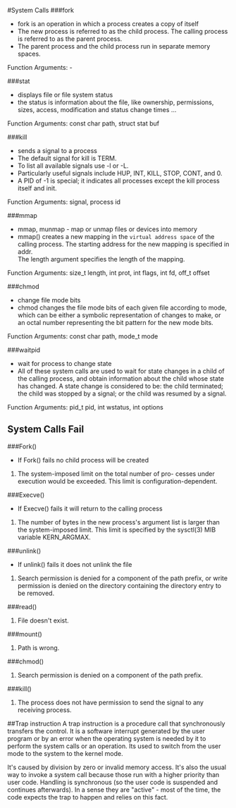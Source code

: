 #System Calls
###fork

  - fork is an operation in which a process creates a copy of itself
  - The new process is referred to as the child process. The calling
    process is referred to as the parent process.
  - The parent process and the child process run in separate memory spaces.

Function Arguments: -

###stat

  - displays file or file system status
  - the status is information about the file, like ownership, permissions,
    sizes, access, modification and status change times ...

Function Arguments: const char path, struct stat buf

###kill

  - sends a signal to a process
  - The  default  signal for kill is TERM.
  - To list all available signals use -l or -L.
  - Particularly useful signals include HUP, INT, KILL, STOP, CONT, and 0.
  - A PID of -1 is special; it indicates all processes except
    the kill process itself and init.

Function Arguments: signal, process id

###mmap

  - mmap, munmap - map or unmap files or devices into memory
  - mmap() creates a new mapping in the `virtual address space` of the calling process.
    The starting address for the new mapping is specified in addr.  
    The length argument specifies the length of the mapping.

Function Arguments: size_t length, int prot, int flags, int fd, off_t offset

###chmod

  - change file mode bits
  - chmod changes the file mode bits of each given file according to mode, which
    can be either a symbolic representation of changes to make, or an octal number representing the bit pattern for the new mode bits.

Function Arguments: const char path, mode_t mode

###waitpid

  - wait for process to change state
  - All of these system  calls are used to wait for state changes in a child of the calling process, and obtain information about the
    child whose state has changed.  A state change is considered to be: the child terminated; the child was stopped by a signal; or  the
    child  was  resumed  by  a  signal.

Function Arguments: pid_t pid, int wstatus, int options

## System Calls Fail
###Fork()
- If Fork() fails no child process will be created
1. The system-imposed limit on the total number of pro-
   cesses under execution would be exceeded.  This limit
   is configuration-dependent.

###Execve()
- If Execve() fails it will return to the calling process
1. The number of bytes in the new process's argument list is larger than the system-imposed limit.
   This limit is specified by the sysctl(3) MIB variable KERN_ARGMAX.        

###unlink()
- If unlink() fails it does not unlink the file
1. Search permission is denied for a component of the path prefix, or write permission is
   denied on the directory  containing the directory entry to be removed.

###read()
1. File doesn't exist.

###mount()
1. Path is wrong.

###chmod()
1. Search permission is denied on a component of the path prefix.

###kill()
1. The process does not have permission to send the signal to any receiving process.

##Trap instruction
A trap instruction is a procedure call that synchronously transfers the control. It is a software interrupt generated by the user
program or by an error when the operating system is needed by it to perform the system calls or an operation.
Its used to switch from the user mode to the system to the kernel mode.

It's caused by division by zero or invalid memory access.
It's also the usual way to invoke a system call because those run with a higher priority than user code.
Handling is synchronous (so the user code is suspended and continues afterwards). In a sense they are "active" - most of the time,
the code expects the trap to happen and relies on this fact.
